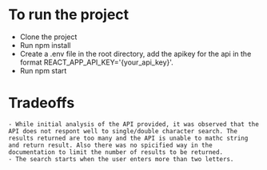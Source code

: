 # To run the project
   - Clone the project
   - Run npm install
   - Create a .env file in the root directory, add the apikey for the api in the format REACT_APP_API_KEY='{your_api_key}'.
   - Run npm start

# Tradeoffs
    - While initial analysis of the API provided, it was observed that the API does not respont well to single/double character search. The results returned are too many and the API is unable to mathc string and return result. Also there was no spicified way in the documentation to limit the number of results to be returned.
    - The search starts when the user enters more than two letters.